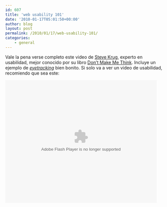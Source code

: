 ```yaml
---
id: 607
title: 'web usability 101'
date: '2010-01-17T05:01:50+00:00'
author: blog
layout: post
permalink: /2010/01/17/web-usability-101/
categories:
    - general
---
```


Vale la pena verse completo este video de [Steve Krug](http://www.sensible.com/), experto en usabilidad, mejor conocido por su libro [Don’t Make Me Think](http://www.amazon.com/Think-Common-Sense-Approach-Usability/dp/0789723107/maurigiral-20). Incluye un ejemplo de *[eyetracking](http://en.wikipedia.org/wiki/Eye_tracking)* bien bonito. Si solo va a ver un video de usabilidad, recomiendo que sea este:

<embed allowfullscreen="true" height="390" src="http://blip.tv/play/Ad_LKQI" type="application/x-shockwave-flash" width="480">